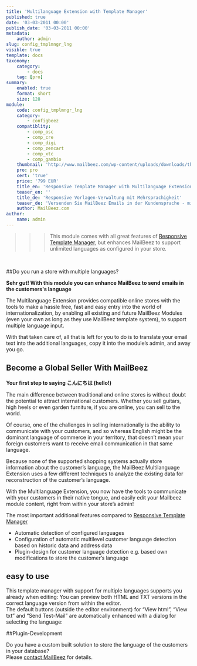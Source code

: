 ```yaml
---
title: 'Multilanguage Extension with Template Manager'
published: true
date: '03-03-2011 00:00'
publish_date: '03-03-2011 00:00'
metadata:
    author: admin
slug: config_tmplmngr_lng
visible: true
template: docs
taxonomy:
    category:
        - docs
    tag: [pro]
summary:
    enabled: true
    format: short
    size: 128
module:
    code: config_tmplmngr_lng
    category:
        - configbeez
    compatiblity:
        - comp_osc
        - comp_cre
        - comp_digi
        - comp_zencart
        - comp_xtc
        - comp_gambio
    thumbnail: 'http://www.mailbeez.com/wp-content/uploads/downloads/thumbnails/2011/08/icon_32.png'
    pro: pro
    cert: 'true'
    price: '799 EUR'
    title_en: 'Responsive Template Manager with Multilanguage Extension'
    teaser_en: ''
    title_de: 'Responsive Vorlagen-Verwaltung mit Mehrsprachigkeit'
    teaser_de: 'Versenden Sie MailBeez Emails in der Kundensprache - mit responsive Vorlagen Verwaltung'
    author: MailBeez.com
author:
    name: admin
---
```


>>>This module comes with all great features of [Responsive Template Manager](/documentation/configbeez/config_tmplmngr/), but enhances MailBeez to support unlimited languages as configured in your store.

 

##Do you run a store with multiple languages? 

**Sehr gut! With this module you can enhance MailBeez to send emails in the customers's language**


The Multilanguage Extension provides compatible online stores with the tools to make a hassle free, fast and easy entry into the world of internationalization, by enabling all existing and future MailBeez Modules (even your own as long as they use MailBeez template system), to support multiple language input.

With that taken care of, all that is left for you to do is to translate your email text into the additional languages, copy it into the module’s admin, and away you go.

## Become a Global Seller With MailBeez

**Your first step to saying こんにちは (hello!)**

The main difference between traditional and online stores is without doubt the potential to attract international customers. Whether you sell guitars, high heels or even garden furniture, if you are online, you can sell to the world.

Of course, one of the challenges in selling internationally is the ability to communicate with your customers, and so whereas English might be the dominant language of commerce in your territory, that doesn’t mean your foreign customers want to receive email communication in that same language.

Because none of the supported shopping systems actually store information about the customer’s language, the MailBeez Multilanguage Extension uses a few different techniques to analyze the existing data for reconstruction of the customer’s language.

With the Multilanguage Extension, you now have the tools to communicate with your customers in their native tongue, and easily edit your Mailbeez module content, right from within your store’s admin!


The most important additional features compared to [Responsive Template Manager](/documentation/configbeez/config_tmplmngr/)

- Automatic detection of configured languages
- Configuration of automatic multilevel customer language detection based on historic data and address data
- Plugin-design for customer language detection e.g. based own modifications to store the customer’s language


## easy to use


This template manager with support for multiple languages supports you already when editing: You can preview both HTML and TXT versions in the correct language version from within the editor.  
 The default buttons (outside the editor environment) for “View html”, “View txt” and “Send Test-Mail” are automatically enhanced with a dialog for selecting the language:
 

##Plugin-Development

Do you have a custom built solution to store the language of the customers in your database?  
 Please [contact MailBeez](/about/contact/ "Contact") for details.

  
